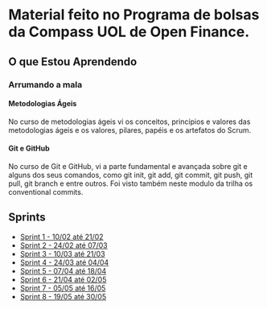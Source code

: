 # Material feito no Programa de bolsas da Compass UOL de Open Finance.

## O que Estou Aprendendo

### Arrumando a mala

#### Metodologias Ágeis

No curso de metodologias ágeis vi os conceitos, princípios e valores das metodologias ágeis e os valores, pilares, papéis e os artefatos do Scrum.

#### Git e GitHub

No curso de Git e GitHub, vi a parte fundamental e avançada sobre git e alguns dos seus comandos, como git init, git add, git commit, git push, git pull, git branch e entre outros.
Foi visto também neste modulo da trilha os conventional commits.

## Sprints

-   [Sprint 1 - 10/02 até 21/02](./Sprint-1)
-   [Sprint 2 - 24/02 até 07/03](./Sprint-2)
-   [Sprint 3 - 10/03 até 21/03](./Sprint-3)
-   [Sprint 4 - 24/03 até 04/04](./Sprint-4)
-   [Sprint 5 - 07/04 até 18/04](./Sprint-5)
-   [Sprint 6 - 21/04 até 02/05](./Sprint-6)
-   [Sprint 7 - 05/05 até 16/05](./Sprint-7)
-   [Sprint 8 - 19/05 até 30/05](./Sprint-8)
